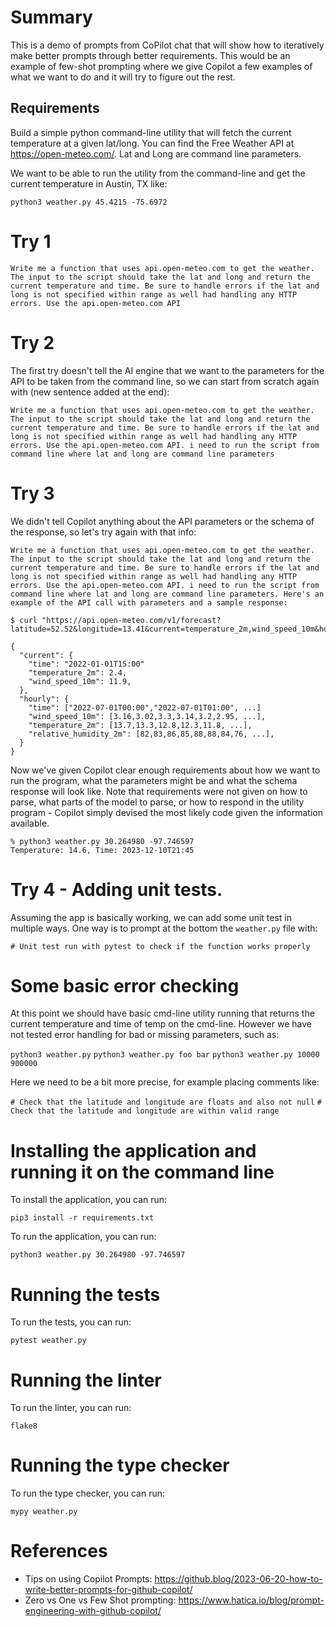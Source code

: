 # Summary 

This is a demo of prompts from CoPilot chat that will show how to iteratively make better prompts through better requirements. This would be an example of few-shot prompting where we give Copilot a few examples of what we want to do and it will try to figure out the rest.

## Requirements

Build a simple  python command-line utility that will fetch the current temperature at a given lat/long. You can find the Free Weather API at https://open-meteo.com/. Lat and Long are command line parameters.

We want to be able to run the utility from the command-line and get the current temperature in Austin, TX like: 

`python3 weather.py 45.4215 -75.6972`

# Try 1

```
Write me a function that uses api.open-meteo.com to get the weather. The input to the script should take the lat and long and return the current temperature and time. Be sure to handle errors if the lat and long is not specified within range as well had handling any HTTP errors. Use the api.open-meteo.com API
```

# Try 2

The first try doesn't tell the AI engine that we want to the parameters for the API to be taken from the command line, so we can start from scratch again with (new sentence added at the end):

```
Write me a function that uses api.open-meteo.com to get the weather. The input to the script should take the lat and long and return the current temperature and time. Be sure to handle errors if the lat and long is not specified within range as well had handling any HTTP errors. Use the api.open-meteo.com API. i need to run the script from command line where lat and long are command line parameters
```

# Try 3

We didn't tell Copilot anything about the API parameters or the schema of the response, so let's try again with that info:

```
Write me a function that uses api.open-meteo.com to get the weather. The input to the script should take the lat and long and return the current temperature and time. Be sure to handle errors if the lat and long is not specified within range as well had handling any HTTP errors. Use the api.open-meteo.com API. i need to run the script from command line where lat and long are command line parameters. Here's an example of the API call with parameters and a sample response:

$ curl "https://api.open-meteo.com/v1/forecast?latitude=52.52&longitude=13.41&current=temperature_2m,wind_speed_10m&hourly=temperature_2m,relative_humidity_2m,wind_speed_10m"

{
  "current": {
    "time": "2022-01-01T15:00"
    "temperature_2m": 2.4,
    "wind_speed_10m": 11.9,
  },
  "hourly": {
    "time": ["2022-07-01T00:00","2022-07-01T01:00", ...]
    "wind_speed_10m": [3.16,3.02,3.3,3.14,3.2,2.95, ...],
    "temperature_2m": [13.7,13.3,12.8,12.3,11.8, ...],
    "relative_humidity_2m": [82,83,86,85,88,88,84,76, ...],
  }
}

```

Now we've given Copilot clear enough requirements about how we want to run the program, what the parameters might be and what the schema response will look like. Note that requirements were not given on how to parse, what parts of the model to parse, or how to respond in the utility program - Copilot simply devised the most likely code given the information available.

```
% python3 weather.py 30.264980 -97.746597
Temperature: 14.6, Time: 2023-12-10T21:45
```

# Try 4 - Adding unit tests.

Assuming the app is basically working, we can add some unit test in multiple ways. One way is to prompt at the bottom the `weather.py` file with:

`# Unit test run with pytest to check if the function works properly`

# Some basic error checking

At this point we should have basic cmd-line utility running that returns the current temperature and time of temp on the cmd-line.
However we have not tested error handling for bad or missing parameters, such as:

`python3 weather.py`
`python3 weather.py foo bar`
`python3 weather.py 10000 900000`

Here we need to be a bit more precise, for example placing comments like:

`# Check that the latitude and longitude are floats and also not null`
`# Check that the latitude and longitude are within valid range`

# Installing the application and running it on the command line

To install the application, you can run:

`pip3 install -r requirements.txt`

To run the application, you can run:

`python3 weather.py 30.264980 -97.746597`

# Running the tests

To run the tests, you can run:

`pytest weather.py`

# Running the linter

To run the linter, you can run:

`flake8`

# Running the type checker

To run the type checker, you can run:

`mypy weather.py`


# References

* Tips on using Copilot Prompts: https://github.blog/2023-06-20-how-to-write-better-prompts-for-github-copilot/
* Zero vs One vs Few Shot prompting: https://www.hatica.io/blog/prompt-engineering-with-github-copilot/

